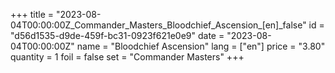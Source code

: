 +++
title = "2023-08-04T00:00:00Z_Commander_Masters_Bloodchief_Ascension_[en]_false"
id = "d56d1535-d9de-459f-bc31-0923f621e0e9"
date = "2023-08-04T00:00:00Z"
name = "Bloodchief Ascension"
lang = ["en"]
price = "3.80"
quantity = 1
foil = false
set = "Commander Masters"
+++
